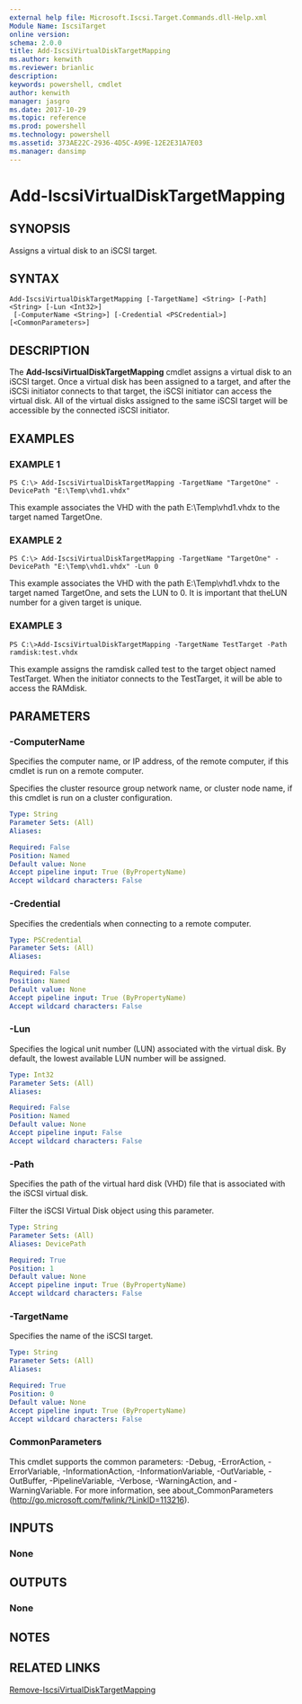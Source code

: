 ```yaml
---
external help file: Microsoft.Iscsi.Target.Commands.dll-Help.xml
Module Name: IscsiTarget
online version: 
schema: 2.0.0
title: Add-IscsiVirtualDiskTargetMapping
ms.author: kenwith
ms.reviewer: brianlic
description: 
keywords: powershell, cmdlet
author: kenwith
manager: jasgro
ms.date: 2017-10-29
ms.topic: reference
ms.prod: powershell
ms.technology: powershell
ms.assetid: 373AE22C-2936-4D5C-A99E-12E2E31A7E03
ms.manager: dansimp
---
```


# Add-IscsiVirtualDiskTargetMapping

## SYNOPSIS
Assigns a virtual disk to an iSCSI target.

## SYNTAX

```
Add-IscsiVirtualDiskTargetMapping [-TargetName] <String> [-Path] <String> [-Lun <Int32>]
 [-ComputerName <String>] [-Credential <PSCredential>] [<CommonParameters>]
```

## DESCRIPTION
The **Add-IscsiVirtualDiskTargetMapping** cmdlet assigns a virtual disk to an iSCSI target.
Once a virtual disk has been assigned to a target, and after the iSCSi initiator connects to that target, the iSCSI initiator can access the virtual disk.
All of the virtual disks assigned to the same iSCSI target will be accessible by the connected iSCSI initiator.

## EXAMPLES

### EXAMPLE 1
```
PS C:\> Add-IscsiVirtualDiskTargetMapping -TargetName "TargetOne" -DevicePath "E:\Temp\vhd1.vhdx"
```

This example associates the VHD with the path E:\Temp\vhd1.vhdx to the target named TargetOne.

### EXAMPLE 2
```
PS C:\> Add-IscsiVirtualDiskTargetMapping -TargetName "TargetOne" -DevicePath "E:\Temp\vhd1.vhdx" -Lun 0
```

This example associates the VHD with the path E:\Temp\vhd1.vhdx to the target named TargetOne, and sets the LUN to 0.
It is important that theLUN number for a given target is unique.

### EXAMPLE 3
```
PS C:\>Add-IscsiVirtualDiskTargetMapping -TargetName TestTarget -Path ramdisk:test.vhdx
```

This example assigns the ramdisk called test to the target object named TestTarget.
When the initiator connects to the TestTarget, it will be able to access the RAMdisk.

## PARAMETERS

### -ComputerName
Specifies the computer name, or IP address, of the remote computer, if this cmdlet is run on a remote computer. 
                         
Specifies the cluster resource group network name, or cluster node name, if this cmdlet is run on a cluster configuration.

```yaml
Type: String
Parameter Sets: (All)
Aliases: 

Required: False
Position: Named
Default value: None
Accept pipeline input: True (ByPropertyName)
Accept wildcard characters: False
```

### -Credential
Specifies the credentials when connecting to a remote computer.

```yaml
Type: PSCredential
Parameter Sets: (All)
Aliases: 

Required: False
Position: Named
Default value: None
Accept pipeline input: True (ByPropertyName)
Accept wildcard characters: False
```

### -Lun
Specifies the logical unit number (LUN) associated with the virtual disk.
By default, the lowest available LUN number will be assigned.

```yaml
Type: Int32
Parameter Sets: (All)
Aliases: 

Required: False
Position: Named
Default value: None
Accept pipeline input: False
Accept wildcard characters: False
```

### -Path
Specifies the path of the virtual hard disk (VHD) file that is associated with the iSCSI virtual disk. 
                         
Filter the iSCSI Virtual Disk object using this parameter.

```yaml
Type: String
Parameter Sets: (All)
Aliases: DevicePath

Required: True
Position: 1
Default value: None
Accept pipeline input: True (ByPropertyName)
Accept wildcard characters: False
```

### -TargetName
Specifies the name of the iSCSI target.

```yaml
Type: String
Parameter Sets: (All)
Aliases: 

Required: True
Position: 0
Default value: None
Accept pipeline input: True (ByPropertyName)
Accept wildcard characters: False
```

### CommonParameters
This cmdlet supports the common parameters: -Debug, -ErrorAction, -ErrorVariable, -InformationAction, -InformationVariable, -OutVariable, -OutBuffer, -PipelineVariable, -Verbose, -WarningAction, and -WarningVariable. For more information, see about_CommonParameters (http://go.microsoft.com/fwlink/?LinkID=113216).

## INPUTS

### None

## OUTPUTS

### None

## NOTES

## RELATED LINKS

[Remove-IscsiVirtualDiskTargetMapping](./Remove-IscsiVirtualDiskTargetMapping.md)

